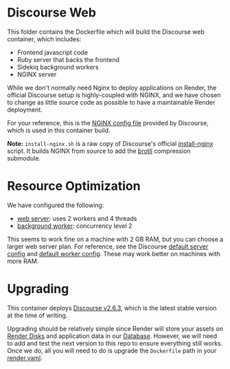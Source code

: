 # Discourse Web

This folder contains the Dockerfile which will build the Discourse web container, which includes:

- Frontend javascript code
- Ruby server that backs the frontend
- Sidekiq background workers
- NGINX server

While we don't normally need Nginx to deploy applications on Render, the official Discourse setup is highly-coupled with NGINX, and we have chosen to change as little source code as possible to have a maintainable Render deployment.

For your reference, this is the [NGINX config file](https://github.com/discourse/discourse/blob/v2.6.3/config/nginx.sample.conf) provided by Discourse, which is used in this container build.

**Note:** `install-nginx.sh` is a raw copy of Discourse's official [install-nginx](https://github.com/discourse/discourse_docker/blob/master/image/base/install-nginx) script. It builds NGINX from source to add the [brotli](https://github.com/google/brotli) compression submodule.

# Resource Optimization

We have configured the following:
- [web server](puma.rb): uses 2 workers and 4 threads
- [background worker](sidekiq.yml): concurrency level 2

This seems to work fine on a machine with 2 GB RAM, but you can choose a larger web server plan.
For reference, see the Discourse [default server config](https://github.com/discourse/discourse/blob/v2.6.3/config/puma.rb) and [default worker config](https://github.com/discourse/discourse/blob/v2.6.3/config/sidekiq.yml). These may work better on machines with more RAM.

# Upgrading

This container deploys [Discourse v2.6.3](https://github.com/discourse/discourse/releases/tag/v2.6.3), which is the latest stable version at the time of writing.

Upgrading should be relatively simple since Render will store your assets on [Render Disks](https://render.com/docs/disks) and application data in our [Database](https://render.com/docs/databases). However, we will need to add and test the next version to this repo to ensure everything still works. Once we do, all you will need to do is upgrade the `Dockerfile` path in your [render.yaml](../../render.yaml#L19-L20).
